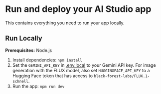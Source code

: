 # Run and deploy your AI Studio app

This contains everything you need to run your app locally.

## Run Locally

**Prerequisites:**  Node.js


1. Install dependencies:
   `npm install`
2. Set the `GEMINI_API_KEY` in [.env.local](.env.local) to your Gemini API key.
   For image generation with the FLUX model, also set `HUGGINGFACE_API_KEY` to a Hugging Face token that has access to `black-forest-labs/FLUX.1-schnell`.
3. Run the app:
   `npm run dev`
